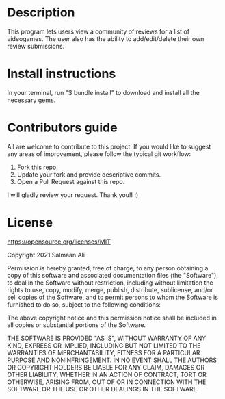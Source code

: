 # Description
  This program lets users view a community of reviews for a list of videogames. The user also has the ability to add/edit/delete their own review submissions.


# Install instructions
  In your terminal, run "$ bundle install" to download and install all the necessary gems.

# Contributors guide
  All are welcome to contribute to this project. If you would like to suggest any areas of improvement, please follow the typical git workflow:
   1. Fork this repo.
   2. Update your fork and provide descriptive commits.
   3. Open a Pull Request against this repo.

  I will gladly review your request. Thank you!! :)

# License
  https://opensource.org/licenses/MIT

  Copyright 2021 Salmaan Ali

  Permission is hereby granted, free of charge, to any person obtaining a copy of this software and associated documentation files (the "Software"), to deal in the Software without restriction, including without limitation the rights to use, copy, modify, merge, publish, distribute, sublicense, and/or sell copies of the Software, and to permit persons to whom the Software is furnished to do so, subject to the following conditions:

  The above copyright notice and this permission notice shall be included in all copies or substantial portions of the Software.

  THE SOFTWARE IS PROVIDED "AS IS", WITHOUT WARRANTY OF ANY KIND, EXPRESS OR IMPLIED, INCLUDING BUT NOT LIMITED TO THE WARRANTIES OF MERCHANTABILITY, FITNESS FOR A PARTICULAR PURPOSE AND NONINFRINGEMENT. IN NO EVENT SHALL THE AUTHORS OR COPYRIGHT HOLDERS BE LIABLE FOR ANY CLAIM, DAMAGES OR OTHER LIABILITY, WHETHER IN AN ACTION OF CONTRACT, TORT OR OTHERWISE, ARISING FROM, OUT OF OR IN CONNECTION WITH THE SOFTWARE OR THE USE OR OTHER DEALINGS IN THE SOFTWARE.